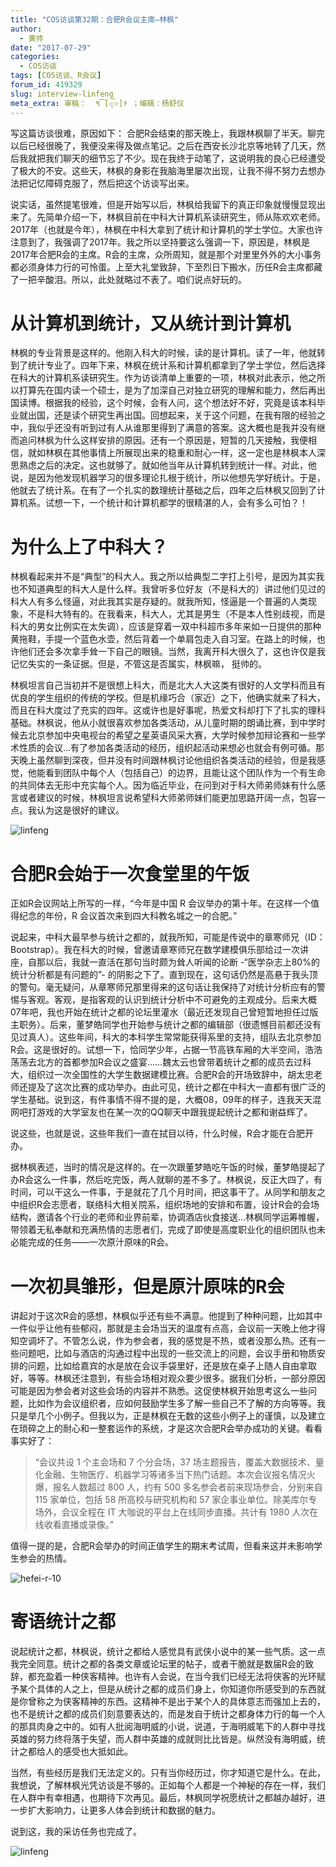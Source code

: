 ```yaml
---
title: "COS访谈第32期：合肥R会议主席—林枫"
author:
  - 黄帅
date: "2017-07-29"
categories:
  - COS访谈
tags: [COS访谈、R会议]
forum_id: 419329
slug: interview-linfeng
meta_extra: 审稿：  ٩͡[๏̯͡๏]۶ ；编辑：杨舒仪
---
```


写这篇访谈很难，原因如下： 合肥R会结束的那天晚上，我跟林枫聊了半天。聊完以后已经很晚了，我便没来得及做点笔记。之后在西安长沙北京等地转了几天，然后我就把我们聊天的细节忘了不少。现在我终于动笔了，这说明我的良心已经遭受了极大的不安。这些天，林枫的身影在我脑海里屡次出现，让我不得不努力去想办法把记忆障碍克服了，然后把这个访谈写出来。

说实话，虽然提笔很难，但是开始写以后，林枫给我留下的真正印象就慢慢显现出来了。先简单介绍一下，林枫目前在中科大计算机系读研究生，师从陈欢欢老师。2017年（也就是今年），林枫在中科大拿到了统计和计算机的学士学位。大家也许注意到了，我强调了2017年。我之所以坚持要这么强调一下，原因是，林枫是2017年合肥R会的主席。R会的主席，众所周知，就是那个对里里外外的大小事务都必须身体力行的可怜蛋。上至大礼堂致辞，下至烈日下搬水，历任R会主席都藏了一把辛酸泪。所以，此处就略过不表了。咱们说点好玩的。

# 从计算机到统计，又从统计到计算机

林枫的专业背景是这样的。他刚入科大的时候，读的是计算机。读了一年，他就转到了统计专业了。四年下来，林枫在统计系和计算机都拿到了学士学位，然后选择在科大的计算机系读研究生。作为访谈清单上重要的一项，林枫对此表示，他之所以打算先在国内读一个硕士，是为了加深自己对独立研究的理解和能力，然后再出国读博。根据我的经验，这个时候，会有人问，这个想法好不好，究竟是该本科毕业就出国，还是读个研究生再出国。回想起来，关于这个问题，在我有限的经验之中，我似乎还没有听到过有人从谁那里得到了满意的答案。这大概也是我并没有继而追问林枫为什么这样安排的原因。还有一个原因是，短暂的几天接触，我便相信，就如林枫在其他事情上所展现出来的稳重和耐心一样，这一定也是林枫本人深思熟虑之后的决定。这也就够了。就如他当年从计算机转到统计一样。对此，他说，是因为他发现机器学习的很多理论扎根于统计，所以他想先学好统计。于是，他就去了统计系。在有了一个扎实的数理统计基础之后，四年之后林枫又回到了计算机系。试想一下，一个统计和计算机都学的很精湛的人，会有多么可怕？！

# 为什么上了中科大？

林枫看起来并不是“典型”的科大人。我之所以给典型二字打上引号，是因为其实我也不知道典型的科大人是什么样。我曾听多位好友（不是科大的）讲过他们见过的科大人有多么怪逼，对此我其实是存疑的。就我所知，怪逼是一个普遍的人类现象，不是科大特有的。在我看来，科大人，尤其是男生（不是本人性别歧视，而是科大的男女比例实在太失调），应该是穿着一双中科超市多年来如一日提供的那种黄拖鞋，手提一个蓝色水壶，然后背着一个单肩包走入自习室。在路上的时候，也许他们还会多次拿手耸一下自己的眼镜。当然，我离开科大很久了，这也许仅是我记忆失实的一条证据。但是，不管这是否属实，林枫嘛， 挺帅的。

林枫坦言自己当初并不是很想上科大，而是北大人大这类有很好的人文学科而且有优良的学生组织的传统的学校。但是机缘巧合（家近）之下，他确实就来了科大，而且在科大度过了充实的四年。这或许也是好事呢，热爱文科却打下了扎实的理科基础。林枫说，他从小就很喜欢参加各类活动，从儿童时期的朗诵比赛，到中学时候去北京参加中央电视台的希望之星英语风采大赛，大学时候参加辩论赛和一些学术性质的会议…有了参加各类活动的经历，组织起活动来想必也就会有例可循。那天晚上虽然聊到深夜，但并没有时间跟林枫讨论他组织各类活动的经验，但是我感觉，他能看到团队中每个人（包括自己）的边界，且能让这个团队作为一个有生命的共同体去无形中充实每个人。因为临近毕业，在问到对于科大师弟师妹有什么感言或者建议的时候，林枫坦言说希望科大师弟师妹们能更加思路开阔一点，包容一点。我认为这是很好的建议。

![linfeng](https://raw.githubusercontent.com/yangggshuyi/picture/master/linfeng2.jpeg)

# 合肥R会始于一次食堂里的午饭

正如R会议网站上所写的一样，“今年是中国 R 会议举办的第十年。在这样一个值得纪念的年份，R 会议首次来到四大科教名城之一的合肥。”

说起来，中科大最早参与统计之都的，就我所知，可能是传说中的章寒师兄（ID：Bootstrap）。我在科大的时候，曾邀请章寒师兄在数学建模俱乐部给过一次讲座，自那以后，我就一直活在那句当时颇为耸人听闻的论断 -“医学杂志上80%的统计分析都是有问题的”- 的阴影之下了。直到现在，这句话仍然是高悬于我头顶的警句。毫无疑问，从章寒师兄那里得来的这句话让我保持了对统计分析应有的警惕与客观。客观，是指客观的认识到统计分析中不可避免的主观成分。后来大概07年吧，我也开始在统计之都的论坛里灌水（最近还发现自己曾短暂地担任过版主职务）。后来，董梦皓同学也开始参与统计之都的编辑部（很遗憾目前都还没有见过真人）。这些年间，科大的本科学生常常能获得系里的支持，组队去北京参加R会。这是很好的。试想一下，恰同学少年，占据一节高铁车厢的大半空间，浩浩荡荡去北方的首都参加R会议之盛宴……魏太云也曾带着统计之都的成员去过科大，组织过一次全国性的大学生数据建模比赛。合肥R会的开场致辞中，胡太忠老师还提及了这次比赛的成功举办。由此可见，统计之都在中科大一直都有很广泛的学生基础。说到这，有件事情不得不提的是，大概08，09年的样子，连我天天混网吧打游戏的大学室友也在某一次的QQ聊天中跟我提起统计之都和谢益辉了。

说这些，也就是说，这些年我们一直在拭目以待，什么时候，R会才能在合肥开办。

据林枫表述，当时的情况是这样的。在一次跟董梦皓吃午饭的时候，董梦皓提起了办R会这么一件事，然后吃完饭，两人就聊的差不多了。林枫说，反正大四了，有时间，可以干这么一件事，于是就花了几个月时间，把这事干了。从同学和朋友之中组织R会志愿者，联络科大相关院系，组织场地的安排和布置，设计R会的会场结构，邀请各个行业的老师和业界前辈，协调酒店伙食接送…林枫同学运筹帷幄，带领着无私奉献和充满热情的志愿者们，完成了即使是高度职业化的组织团队也未必能完成的任务——一次原汁原味的R会。

# 一次初具雏形，但是原汁原味的R会

讲起对于这次R会的感想，林枫似乎还有些不满意。他提到了种种问题，比如其中一件似乎让他有些郁闷，那就是主会场当天的温度有点高，会议前一天晚上他才得知空调坏了。不管怎么说，作为参会者，我的感觉是不热，或者没那么热。还有一些问题吧，比如与酒店的沟通过程中出现的一些交流上的问题，会议手册和物质安排的问题，比如给嘉宾的水是放在会议手袋里好，还是放在桌子上随人自由拿取好，等等。林枫还注意到，有些会场相对观众要少很多。据我们分析，一部分原因可能是因为参会者对这些会场的内容并不熟悉。这促使林枫开始思考这么一些问题，比如作为会议组织者，应如何鼓励学生多了解一些自己不了解的方向等等。我只是举几个小例子。但我以为，正是林枫在无数的这些小例子上的谨慎，以及建立在琐碎之上的耐心和一整套运作的系统，才是这次合肥R会举办成功的关键。看看事实好了：

>“会议共设 1 个主会场和 7 个分会场，37 场主题报告，覆盖大数据技术、量化金融、生物医疗、机器学习等诸多当下热门话题。本次会议报名情况火爆，报名人数超过 800 人，约有 500 多名参会者前来现场参会，分别来自 115 家单位，包括 58 所高校与研究机构和 57 家企事业单位。除美库尔专场外，会议全程在 IT 大咖说的平台上在线同步直播。共计有 1980 人次在线收看直播或录像。”

值得一提的是，合肥R会举办的时间正值学生的期末考试周，但看来这并未影响学生参会的热情。

![hefei-r-10](https://raw.githubusercontent.com/yangggshuyi/picture/master/hefei-r-0.png)

# 寄语统计之都
 
说起统计之都，林枫说，统计之都给人感觉具有武侠小说中的某一些气质。这一点我完全同意。统计之都的各类文章或论坛里的帖子，或者干脆就是数届R会的致辞，都充盈着一种侠客精神。也许有人会说，在当今我们已经无法将侠客的光环赋予某个具体的人之上，但是从统计之都的成员们身上，你知道你所感受到的东西就是你曾称之为侠客精神的东西。这精神不是出于某个人的具体意志而强加上去的，也不是统计之都的成员们刻意要表达的，而是发自于统计之都身体力行的每一个人的那具肉身之中的。如有人批阅海明威的小说，说道，于海明威笔下的人群中寻找英雄的努力终将落于失望，而人群中英雄的成就则比比皆是。纵然没有海明威，统计之都给人的感受也大抵如此。

当然，有些经历是我们无法定义的。只有当你经历过，你才知道它是什么。在此，我想说，了解林枫光凭访谈是不够的。正如每个人都是一个神秘的存在一样，我们在人群中有幸相遇，也期待下次再见。最后，林枫同学祝愿统计之都越办越好，进一步扩大影响力，让更多人体会到统计和数据的魅力。

说到这，我的采访任务也完成了。

![linfeng](https://raw.githubusercontent.com/yangggshuyi/picture/master/linfeng1-1.jpg)
